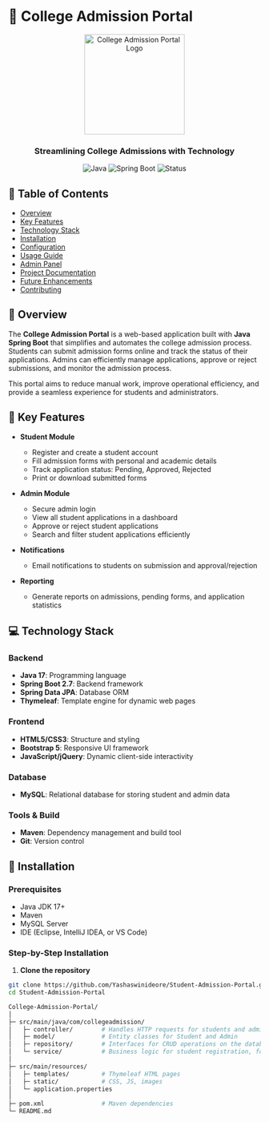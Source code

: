 # 🏫 College Admission Portal

<div align="center">
  <img src="static/images/logo.png" alt="College Admission Portal Logo" width="200">
  <br>
  <h3>Streamlining College Admissions with Technology</h3>
  
  ![Java](https://img.shields.io/badge/java-17-orange)
  ![Spring Boot](https://img.shields.io/badge/springboot-2.7-brightgreen)
  ![Status](https://img.shields.io/badge/status-active-success)
</div>

## 📑 Table of Contents
- [Overview](#-overview)
- [Key Features](#-key-features)
- [Technology Stack](#-technology-stack)
- [Installation](#-installation)
- [Configuration](#-configuration)
- [Usage Guide](#-usage-guide)
- [Admin Panel](#-admin-panel)
- [Project Documentation](#-project-documentation)
- [Future Enhancements](#-future-enhancements)
- [Contributing](#-contributing)

## 🌟 Overview

The **College Admission Portal** is a web-based application built with **Java Spring Boot** that simplifies and automates the college admission process.  
Students can submit admission forms online and track the status of their applications. Admins can efficiently manage applications, approve or reject submissions, and monitor the admission process.

This portal aims to reduce manual work, improve operational efficiency, and provide a seamless experience for students and administrators.

## 🔑 Key Features

- **Student Module**
  - Register and create a student account
  - Fill admission forms with personal and academic details
  - Track application status: Pending, Approved, Rejected
  - Print or download submitted forms

- **Admin Module**
  - Secure admin login
  - View all student applications in a dashboard
  - Approve or reject student applications
  - Search and filter student applications efficiently

- **Notifications**
  - Email notifications to students on submission and approval/rejection

- **Reporting**
  - Generate reports on admissions, pending forms, and application statistics

## 💻 Technology Stack

### Backend
- **Java 17**: Programming language
- **Spring Boot 2.7**: Backend framework
- **Spring Data JPA**: Database ORM
- **Thymeleaf**: Template engine for dynamic web pages

### Frontend
- **HTML5/CSS3**: Structure and styling
- **Bootstrap 5**: Responsive UI framework
- **JavaScript/jQuery**: Dynamic client-side interactivity

### Database
- **MySQL**: Relational database for storing student and admin data

### Tools & Build
- **Maven**: Dependency management and build tool
- **Git**: Version control

## 🔧 Installation

### Prerequisites
- Java JDK 17+
- Maven
- MySQL Server
- IDE (Eclipse, IntelliJ IDEA, or VS Code)

### Step-by-Step Installation

1. **Clone the repository**
```bash
git clone https://github.com/Yashaswinideore/Student-Admission-Portal.git
cd Student-Admission-Portal

College-Admission-Portal/
│
├─ src/main/java/com/collegeadmission/
│   ├─ controller/        # Handles HTTP requests for students and admin
│   ├─ model/             # Entity classes for Student and Admin
│   ├─ repository/        # Interfaces for CRUD operations on the database
│   └─ service/           # Business logic for student registration, forms, and admin actions
│
├─ src/main/resources/
│   ├─ templates/         # Thymeleaf HTML pages
│   ├─ static/            # CSS, JS, images
│   └─ application.properties
│
├─ pom.xml                # Maven dependencies
└─ README.md
